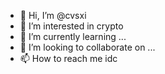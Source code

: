 - 👋 Hi, I’m @cvsxi
- 👀 I’m interested in crypto
- 🌱 I’m currently learning ...
- 💞️ I’m looking to collaborate on ...
- 📫 How to reach me idc

<!---
cvsxi/cvsxi is a ✨ special ✨ repository because its `README.md` (this file) appears on your GitHub profile.
You can click the Preview link to take a look at your changes.
--->
